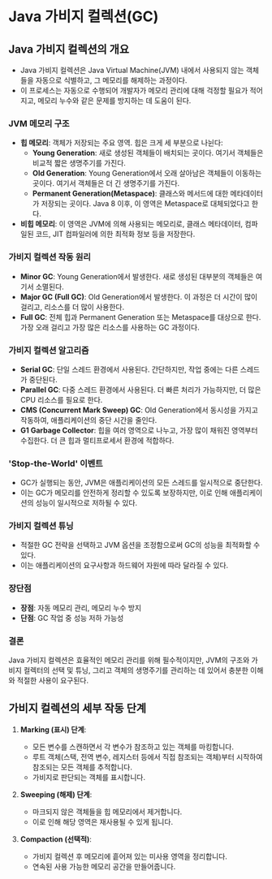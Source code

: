 # Java 가비지 컬렉션(GC)

## **Java 가비지 컬렉션의 개요**
- Java 가비지 컬렉션은 Java Virtual Machine(JVM) 내에서 사용되지 않는 객체들을 자동으로 식별하고, 그 메모리를 해제하는 과정이다. 
- 이 프로세스는 자동으로 수행되어 개발자가 메모리 관리에 대해 걱정할 필요가 적어지고, 메모리 누수와 같은 문제를 방지하는 데 도움이 된다.

### **JVM 메모리 구조**
- **힙 메모리**: 객체가 저장되는 주요 영역. 힙은 크게 세 부분으로 나뉜다:
  - **Young Generation**: 새로 생성된 객체들이 배치되는 곳이다. 여기서 객체들은 비교적 짧은 생명주기를 가진다.
  - **Old Generation**: Young Generation에서 오래 살아남은 객체들이 이동하는 곳이다. 여기서 객체들은 더 긴 생명주기를 가진다.
  - **Permanent Generation(Metaspace)**: 클래스와 메서드에 대한 메타데이터가 저장되는 곳이다. Java 8 이후, 이 영역은 Metaspace로 대체되었다고 한다.
- **비힙 메모리**: 이 영역은 JVM에 의해 사용되는 메모리로, 클래스 메타데이터, 컴파일된 코드, JIT 컴파일러에 의한 최적화 정보 등을 저장한다.

### **가비지 컬렉션 작동 원리**
- **Minor GC**: Young Generation에서 발생한다. 새로 생성된 대부분의 객체들은 여기서 소멸된다.
- **Major GC (Full GC)**: Old Generation에서 발생한다. 이 과정은 더 시간이 많이 걸리고, 리소스를 더 많이 사용한다.
- **Full GC**: 전체 힙과 Permanent Generation 또는 Metaspace를 대상으로 한다. 가장 오래 걸리고 가장 많은 리소스를 사용하는 GC 과정이다.

### **가비지 컬렉션 알고리즘**
- **Serial GC**: 단일 스레드 환경에서 사용된다. 간단하지만, 작업 중에는 다른 스레드가 중단된다.
- **Parallel GC**: 다중 스레드 환경에서 사용된다. 더 빠른 처리가 가능하지만, 더 많은 CPU 리소스를 필요로 한다.
- **CMS (Concurrent Mark Sweep) GC**: Old Generation에서 동시성을 가지고 작동하여, 애플리케이션의 중단 시간을 줄인다.
- **G1 Garbage Collector**: 힙을 여러 영역으로 나누고, 가장 많이 채워진 영역부터 수집한다. 더 큰 힙과 멀티프로세서 환경에 적합하다.

### **'Stop-the-World' 이벤트**
- GC가 실행되는 동안, JVM은 애플리케이션의 모든 스레드를 일시적으로 중단한다. 
- 이는 GC가 메모리를 안전하게 정리할 수 있도록 보장하지만, 이로 인해 애플리케이션의 성능이 일시적으로 저하될 수 있다.

### **가비지 컬렉션 튜닝**
- 적절한 GC 전략을 선택하고 JVM 옵션을 조정함으로써 GC의 성능을 최적화할 수 있다. 
- 이는 애플리케이션의 요구사항과 하드웨어 자원에 따라 달라질 수 있다.

### **장단점**
- **장점**: 자동 메모리 관리, 메모리 누수 방지
- **단점**: GC 작업 중 성능 저하 가능성

### **결론**
Java 가비지 컬렉션은 효율적인 메모리 관리를 위해 필수적이지만, JVM의 구조와 가비지 컬렉터의 선택 및 튜닝, 그리고 객체의 생명주기를 관리하는 데 있어서 충분한 이해와 적절한 사용이 요구된다.

## 가비지 컬렉션의 세부 작동 단계

1. **Marking (표시) 단계**:
   - 모든 변수를 스캔하면서 각 변수가 참조하고 있는 객체를 마킹합니다.
   - 루트 객체(스택, 전역 변수, 레지스터 등에서 직접 참조되는 객체)부터 시작하여 참조되는 모든 객체를 추적합니다.
   - 가비지로 판단되는 객체를 표시합니다.

2. **Sweeping (해제) 단계**:
   - 마크되지 않은 객체들을 힙 메모리에서 제거합니다.
   - 이로 인해 해당 영역은 재사용될 수 있게 됩니다.

3. **Compaction (선택적)**:
   - 가비지 컬렉션 후 메모리에 흩어져 있는 미사용 영역을 정리합니다.
   - 연속된 사용 가능한 메모리 공간을 만들어줍니다.